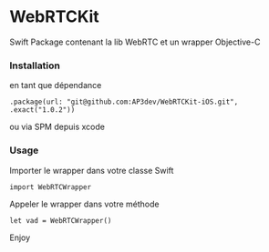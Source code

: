 # WebRTCKit

Swift Package contenant la lib WebRTC et un wrapper Objective-C

### Installation

en tant que dépendance
```
.package(url: "git@github.com:AP3dev/WebRTCKit-iOS.git", .exact("1.0.2"))
```
ou via SPM depuis xcode 



### Usage
Importer le wrapper dans votre classe Swift  
```
import WebRTCWrapper
```

 Appeler le wrapper dans votre méthode 
 ```
 let vad = WebRTCWrapper()
 ```

Enjoy 


